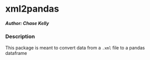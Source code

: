 # xml2pandas

##### Author: Chase Kelly

### Description

This package is meant to convert data from a `.xml` file to
a pandas dataframe
